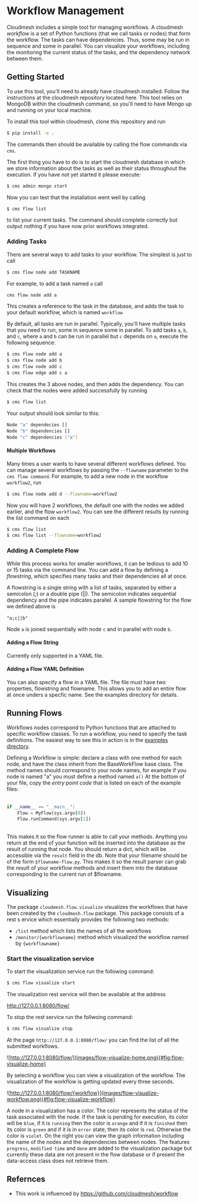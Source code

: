 # Workflow Management

Cloudmesh includes a simple tool for managing workflows. A cloudmesh
*workflow* is a set of Python functions (that we call tasks or nodes)
that form the workflow. The tasks can have dependencies.  Thus, some
may be run in sequence and some in parallel. You can visualize your
workflows, including the monitoring the current status of the tasks,
and the dependency network between them.

## Getting Started

To use this tool, you'll need to already have cloudmesh
installed. Follow the instructions at the cloudmesh repository located
here. This tool relies on MongoDB within the cloudmesh command, so
you'll need to have Mongo up and running on your local machine.

To install this tool within cloudmesh, clone this repository and run 

```bash
$ pip install -e .
```


The commands then should be available by calling the flow commands via
`cms`. 

The first thing you have to do is to start the cloudmesh database in which we
store information about the tasks as well as their status throughout the
execution. If you have not yet started it please execute:

```bash
$ cms admin mongo start
```


Now you can test that the installation went well by calling

```bash
$ cms flow list
```

to list your current tasks. The command should complete correctly but
output nothing if you have now prior workflows integrated.



### Adding Tasks

There are several ways to add tasks to your workflow. The simplest is
just to call 

```bash
$ cms flow node add TASKNAME
```

For example, to add a task named `a` call

```bash
cms flow node add a
```

This creates a reference to the task
in the database, and adds the task to your default workflow, which is
named `workflow`

By default, all tasks are run in parallel. Typically, you'll have
multiple tasks that you need to run, some in sequence some in
parallel. To add tasks `a`, `b`, and `c`, where `a` and `b` can be run
in parallel but `c` depends on `a`, execute the following sequence:

```bash
$ cms flow node add a
$ cms flow node add b
$ cms flow node add c
$ cms flow edge add c a
```

This creates the 3 above nodes, and then adds the dependency. You can
check that the nodes were added successfully by running

```bash
$ cms flow list
```
Your output should look similar to this:

```bash
Node "a" dependecies []
Node "b" dependencies []
Node "c" dependencies ["a"]

```

#### Multiple Workflows

Many times a user wants to have several different workflows
defined. You can manage several workflows by passing the `--flowname`
parameter to the `cms flow command`. For example, to add a new node in
the workflow `workflow2`, run

```bash
$ cms flow node add d --flowname=workflow2
```


Now you will have 2 workflows, the default one with the nodes we added
earlier, and the flow `workflow2`. You can see the different results
by running the list command on each

```bash
$ cms flow list
$ cms flow list --flowname=workflow2
```

### Adding A Complete Flow

While this process works for smaller workflows, it can be tedious to
add 10 or 15 tasks via the command line. You can add a flow by
defining a *flowstring*, which specifies many tasks and their
dependencies all at once.

A flowstring is a single string with a list of tasks, separated by
either a semicolon (;) or a double pipe (||). The semicolon indicates
sequential dependency and the pipe indicates parallel. A sample
flowstring for the flow we defined above is

`"a;c||b"`

Node `a` is joined sequentially with node `c` and in parallel with
node `b`.

#### Adding a Flow String
Currently only supported in a YAML file.

#### Adding a Flow YAML Definition
You can also specify a flow in a YAML file. The file must have two properties, flowstring and flowname. This allows you to add an entire flow at once unders a specfic name. See the examples directory for details. 

## Running Flows
Workflows nodes correspond to Python functions that are attached to specific workflow classes. To run a workflow, you need to specify the task definitions. The easiest way to see this in action is in the [examples directory](https://github.com/cloudmesh/cloudmesh-flow/tree/master/cloudmesh/flow/example).

Defining a Workflow is simple: declare a class with one method for each node, and have the class inherit from the BaseWorkFlow base class. The method names should correspond to your node names, for example if you node is named "a" you must define a method named `a()` At the bottom of your file, copy the _entry point code_ that is listed on each of the example files:

```python

if __name__ == "__main__":
    Flow = MyFlow(sys.argv[0])
    Flow.runCommand(sys.argv[1])
    
```

This makes it so the flow runner is able to call your methods. Anything you return at the end of your function will be inserted into the database as the result of running that node. You should return a dict, which will be accessible via the `result` field in the db. Note that your filename should be of the form `$flowname-flow.py`. This makes it so the result parser can grab the result of your workflow methods and insert them into the database corresponding to the current run of $flowname.

## Visualizing

The package `cloudmesh.flow.visualize` visualizes the workflows that
have been created by the `cloudmesh.flow` package.  This package
consists of a rest s ervice which essentially provides the following
two methods:

* `/list` method which lists the names of all the workflows
* `/monitor/{workflowname}` method which visualized the workflow named
  by `{workflowname}`

### Start the visualization service

To start the visualization service run the following command:

```bash
$ cms flow visualize start
```
The visualization rest service will then be available at the address 

http://127.0.0.1:8080/flow/

To stop the rest service run the follwoing command:

```bash
$ cms flow visualize stop
```

At the page `http://127.0.0.1:8080/flow/` you can find the list of all the submitted workflows. 

![http://127.0.0.1:8080/flow/](images/flow-visualize-home.png){#fig:flow-visualize-home}

By
selecting a workflow you can view a visualization of the workflow. The visualization of the workflow is getting updated every three seconds.

![http://127.0.0.1:8080/flow/{workflow}](images/flow-visualize-workflow.png){#fig:flow-visualize-workflow}

A node in a visualization has a color. The color represents the status
of the task associated with the node. If the task is pending for
execution, its color will be `blue`, if it is `running` then the color is `orange` and 
 if it is `finished` then its color is `green` and if it is in 
  `error` state, then its color is `red`. Otherwise the color is `violet`. On the right you can view the graph information including the 
name of the nodes and the dependencies between nodes. The features `progress`, `modified time` and `done` are added to the visualization package but currently these data 
are not present in the flow database
 or if present the data-access class does not retrieve them.




## Refernces

* This work is influenced by <https://github.com/cloudmesh/workflow>
